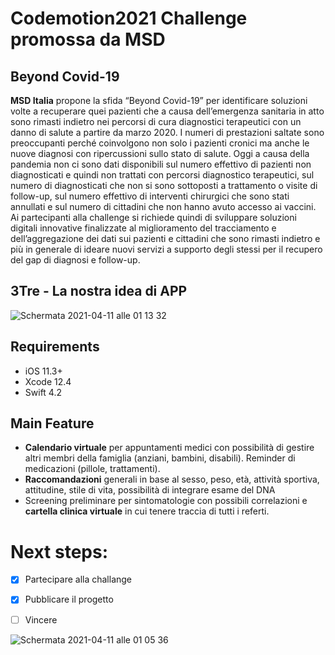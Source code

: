 # Codemotion2021 Challenge promossa da MSD

## Beyond Covid-19

**MSD Italia** propone la sfida “Beyond Covid-19” per identificare soluzioni volte a recuperare quei pazienti che a causa 
dell’emergenza sanitaria in atto sono rimasti indietro nei percorsi di cura diagnostici terapeutici con un danno di salute a partire da marzo 2020.
 I numeri di prestazioni saltate sono preoccupanti perché coinvolgono non solo i pazienti cronici ma anche le nuove diagnosi
 con ripercussioni sullo stato di salute. Oggi a causa della pandemia non ci sono dati disponibili sul numero effettivo di pazienti
 non diagnosticati e quindi non trattati con percorsi diagnostico terapeutici, sul numero di diagnosticati che non si sono sottoposti
 a trattamento o visite di follow-up, sul numero effettivo di interventi chirurgici che sono stati annullati e sul numero di cittadini
 che non hanno avuto accesso ai vaccini. Ai partecipanti alla challenge si richiede quindi di sviluppare soluzioni digitali innovative
 finalizzate al miglioramento del tracciamento e dell’aggregazione dei dati sui pazienti e cittadini che sono rimasti indietro e più in
 generale di ideare nuovi servizi a supporto degli stessi per il recupero del gap di diagnosi e follow-up.
	
## 3Tre - La nostra idea di APP

![Schermata 2021-04-11 alle 01 13 32](https://user-images.githubusercontent.com/32599184/114286921-2bab0480-9a63-11eb-8d82-20caa1c66976.png)

## Requirements

* iOS 11.3+
* Xcode 12.4
* Swift 4.2
 
## Main Feature 

* **Calendario virtuale** per appuntamenti medici con possibilità di gestire altri membri della famiglia (anziani, bambini, disabili). Reminder di medicazioni (pillole, trattamenti).
* **Raccomandazioni** generali in base al sesso, peso, età, attività sportiva, attitudine, stile di vita, possibilità di integrare esame del DNA
* Screening preliminare per sintomatologie con possibili correlazioni e **cartella clinica virtuale** in cui tenere traccia di tutti i referti.


# Next steps:
- [x] Partecipare alla challange
- [x] Pubblicare il progetto
- [ ] Vincere


![Schermata 2021-04-11 alle 01 05 36](https://user-images.githubusercontent.com/32599184/114286789-29947600-9a62-11eb-8298-d058ff976ad6.png)
